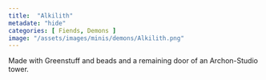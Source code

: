 ```yaml
---
title:  "Alkilith"
metadate: "hide"
categories: [ Fiends, Demons ]
image: "/assets/images/minis/demons/Alkilith.png"
---
```

Made with Greenstuff and beads and a remaining door of an Archon-Studio tower.
